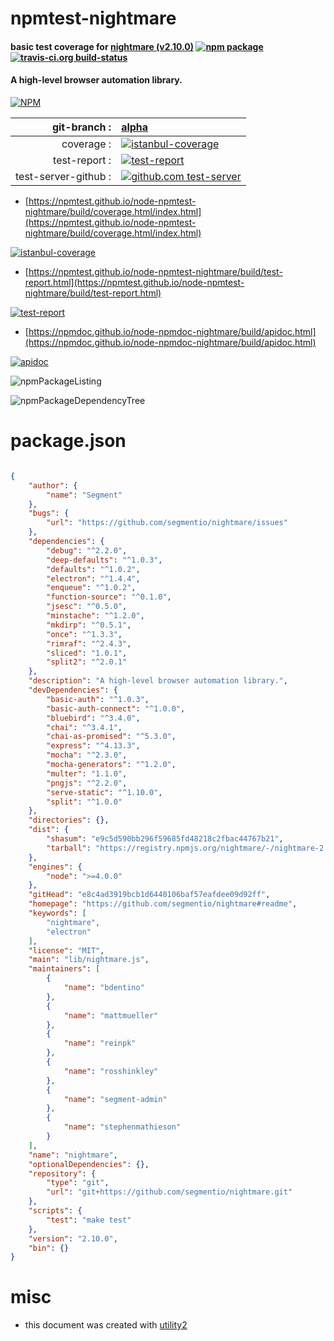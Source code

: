 # npmtest-nightmare

#### basic test coverage for  [nightmare (v2.10.0)](https://github.com/segmentio/nightmare#readme)  [![npm package](https://img.shields.io/npm/v/npmtest-nightmare.svg?style=flat-square)](https://www.npmjs.org/package/npmtest-nightmare) [![travis-ci.org build-status](https://api.travis-ci.org/npmtest/node-npmtest-nightmare.svg)](https://travis-ci.org/npmtest/node-npmtest-nightmare)

#### A high-level browser automation library.

[![NPM](https://nodei.co/npm/nightmare.png?downloads=true&downloadRank=true&stars=true)](https://www.npmjs.com/package/nightmare)

| git-branch : | [alpha](https://github.com/npmtest/node-npmtest-nightmare/tree/alpha)|
|--:|:--|
| coverage : | [![istanbul-coverage](https://npmtest.github.io/node-npmtest-nightmare/build/coverage.badge.svg)](https://npmtest.github.io/node-npmtest-nightmare/build/coverage.html/index.html)|
| test-report : | [![test-report](https://npmtest.github.io/node-npmtest-nightmare/build/test-report.badge.svg)](https://npmtest.github.io/node-npmtest-nightmare/build/test-report.html)|
| test-server-github : | [![github.com test-server](https://npmtest.github.io/node-npmtest-nightmare/GitHub-Mark-32px.png)](https://npmtest.github.io/node-npmtest-nightmare/build/app/index.html) | | build-artifacts : | [![build-artifacts](https://npmtest.github.io/node-npmtest-nightmare/glyphicons_144_folder_open.png)](https://github.com/npmtest/node-npmtest-nightmare/tree/gh-pages/build)|

- [https://npmtest.github.io/node-npmtest-nightmare/build/coverage.html/index.html](https://npmtest.github.io/node-npmtest-nightmare/build/coverage.html/index.html)

[![istanbul-coverage](https://npmtest.github.io/node-npmtest-nightmare/build/screenCapture.buildCi.browser.%252Ftmp%252Fbuild%252Fcoverage.lib.html.png)](https://npmtest.github.io/node-npmtest-nightmare/build/coverage.html/index.html)

- [https://npmtest.github.io/node-npmtest-nightmare/build/test-report.html](https://npmtest.github.io/node-npmtest-nightmare/build/test-report.html)

[![test-report](https://npmtest.github.io/node-npmtest-nightmare/build/screenCapture.buildCi.browser.%252Ftmp%252Fbuild%252Ftest-report.html.png)](https://npmtest.github.io/node-npmtest-nightmare/build/test-report.html)

- [https://npmdoc.github.io/node-npmdoc-nightmare/build/apidoc.html](https://npmdoc.github.io/node-npmdoc-nightmare/build/apidoc.html)

[![apidoc](https://npmdoc.github.io/node-npmdoc-nightmare/build/screenCapture.buildCi.browser.%252Ftmp%252Fbuild%252Fapidoc.html.png)](https://npmdoc.github.io/node-npmdoc-nightmare/build/apidoc.html)

![npmPackageListing](https://npmtest.github.io/node-npmtest-nightmare/build/screenCapture.npmPackageListing.svg)

![npmPackageDependencyTree](https://npmtest.github.io/node-npmtest-nightmare/build/screenCapture.npmPackageDependencyTree.svg)



# package.json

```json

{
    "author": {
        "name": "Segment"
    },
    "bugs": {
        "url": "https://github.com/segmentio/nightmare/issues"
    },
    "dependencies": {
        "debug": "^2.2.0",
        "deep-defaults": "^1.0.3",
        "defaults": "^1.0.2",
        "electron": "^1.4.4",
        "enqueue": "^1.0.2",
        "function-source": "^0.1.0",
        "jsesc": "^0.5.0",
        "minstache": "^1.2.0",
        "mkdirp": "^0.5.1",
        "once": "^1.3.3",
        "rimraf": "^2.4.3",
        "sliced": "1.0.1",
        "split2": "^2.0.1"
    },
    "description": "A high-level browser automation library.",
    "devDependencies": {
        "basic-auth": "^1.0.3",
        "basic-auth-connect": "^1.0.0",
        "bluebird": "^3.4.0",
        "chai": "^3.4.1",
        "chai-as-promised": "^5.3.0",
        "express": "^4.13.3",
        "mocha": "^2.3.0",
        "mocha-generators": "^1.2.0",
        "multer": "1.1.0",
        "pngjs": "^2.2.0",
        "serve-static": "^1.10.0",
        "split": "^1.0.0"
    },
    "directories": {},
    "dist": {
        "shasum": "e9c5d590bb296f59685fd48218c2fbac44767b21",
        "tarball": "https://registry.npmjs.org/nightmare/-/nightmare-2.10.0.tgz"
    },
    "engines": {
        "node": ">=4.0.0"
    },
    "gitHead": "e8c4ad3919bcb1d6440106baf57eafdee09d92ff",
    "homepage": "https://github.com/segmentio/nightmare#readme",
    "keywords": [
        "nightmare",
        "electron"
    ],
    "license": "MIT",
    "main": "lib/nightmare.js",
    "maintainers": [
        {
            "name": "bdentino"
        },
        {
            "name": "mattmueller"
        },
        {
            "name": "reinpk"
        },
        {
            "name": "rosshinkley"
        },
        {
            "name": "segment-admin"
        },
        {
            "name": "stephenmathieson"
        }
    ],
    "name": "nightmare",
    "optionalDependencies": {},
    "repository": {
        "type": "git",
        "url": "git+https://github.com/segmentio/nightmare.git"
    },
    "scripts": {
        "test": "make test"
    },
    "version": "2.10.0",
    "bin": {}
}
```



# misc
- this document was created with [utility2](https://github.com/kaizhu256/node-utility2)
